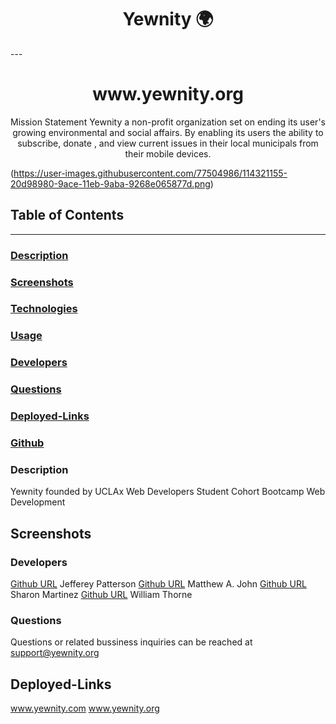 <h1 align ="center">Yewnity 🌍</h1>
---

<h1 align ="center">www.yewnity.org</h1>

<center align ="center">Mission Statement
Yewnity a non-profit organization set on ending its user's growing environmental and social affairs. By enabling its users the ability to subscribe, donate , and view current issues in their local municipals from their mobile devices.</center>




(https://user-images.githubusercontent.com/77504986/114321155-20d98980-9ace-11eb-9aba-9268e065877d.png)





## Table of Contents
---

### [Description](#description)

### [Screenshots](#screenshots)

### [Technologies](#technologies)

### [Usage](#usage)

### [Developers](#developers)

### [Questions](#questions)

### [Deployed-Links](#Deployed-Links)

### [Github](#github)



### <a name="Description"></a>Description
Yewnity founded by UCLAx Web Developers Student Cohort Bootcamp Web Development 

## Screenshots



### <a name="Developers"></a>Developers
[Github URL](https://github.com/jpatterson933) Jefferey Patterson
[Github URL](https://github.com/MattJ900) Matthew A. John
[Github URL](https://github.com/Sharon1106) Sharon Martinez
[Github URL](https://github.com/IdFightGandhi) William Thorne


### <a name="Questions"></a>Questions
Questions or related bussiness inquiries can be reached at support@yewnity.org

## Deployed-Links

www.yewnity.com
www.yewnity.org
